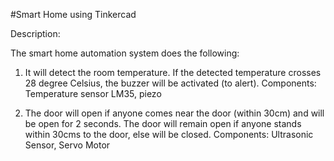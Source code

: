 #Smart Home using Tinkercad

Description:

The smart home automation system does the following:

1. It will detect the room temperature. If the detected temperature crosses 28 degree Celsius, the buzzer will be activated (to alert).
Components: 
Temperature sensor LM35, piezo

2. The door will open if anyone comes near the door (within 30cm) and will be open for 2 seconds. The door will remain open if anyone stands within 30cms to the door, else will be closed.
Components:
Ultrasonic Sensor, Servo Motor
